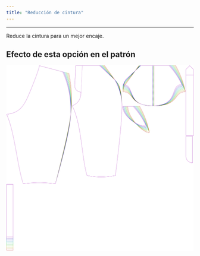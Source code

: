 ```yaml
---
title: "Reducción de cintura"
---
```


---

Reduce la cintura para un mejor encaje.

## Efecto de esta opción en el patrón

![Esta imagen muestra el efecto de esta opción superponiendo varias variantes que tienen un valor diferente para esta opción](cornelius_waistreduction_sample.svg "Efecto de esta opción en el patrón")
